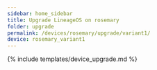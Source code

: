 ```yaml
---
sidebar: home_sidebar
title: Upgrade LineageOS on rosemary
folder: upgrade
permalink: /devices/rosemary/upgrade/variant1/
device: rosemary_variant1
---
```

{% include templates/device_upgrade.md %}
